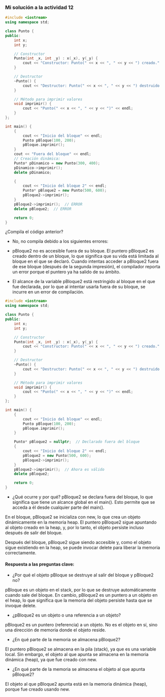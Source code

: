 ### Mi solución a la actividad 12

``` c++
#include <iostream>
using namespace std;

class Punto {
public:
    int x;
    int y;

    // Constructor
    Punto(int _x, int _y) : x(_x), y(_y) {
        cout << "Constructor: Punto(" << x << ", " << y << ") creado." << endl;
    }

    // Destructor
    ~Punto() {
        cout << "Destructor: Punto(" << x << ", " << y << ") destruido." << endl;
    }

    // Método para imprimir valores
    void imprimir() {
        cout << "Punto(" << x << ", " << y << ")" << endl;
    }
};

int main() {
    {
        cout << "Inicio del bloque" << endl;
        Punto pBloque(100, 200);
        pBloque.imprimir();
    }
    cout << "Fuera del bloque" << endl;
    // Creación dinámica:
    Punto* pDinamico = new Punto(300, 400);
    pDinamico->imprimir();
    delete pDinamico;

    {
        cout << "Inicio del bloque 2" << endl;
        Punto* pBloque2 = new Punto(500, 600);
        pBloque2->imprimir();
    }
    pBloque2->imprimir();  // ERROR
    delete pBloque2;  // ERROR

    return 0;
}

```

¿Compila el código anterior?
- No, no compila debido a los siguientes errores:

- pBloque2 no es accesible fuera de su bloque. El puntero pBloque2 es creado dentro de un bloque, lo que significa que su vida está limitada al bloque en el que se declaró. Cuando intentas acceder a pBloque2 fuera de ese bloque (después de la segunda impresión), el compilador reporta un error porque el puntero ya ha salido de su ámbito.

- El alcance de la variable pBloque2 está restringido al bloque en el que fue declarada, por lo que al intentar usarla fuera de su bloque, se incurre en un error de compilación.

``` c++
#include <iostream>
using namespace std;

class Punto {
public:
    int x;
    int y;

    // Constructor
    Punto(int _x, int _y) : x(_x), y(_y) {
        cout << "Constructor: Punto(" << x << ", " << y << ") creado." << endl;
    }

    // Destructor
    ~Punto() {
        cout << "Destructor: Punto(" << x << ", " << y << ") destruido." << endl;
    }

    // Método para imprimir valores
    void imprimir() {
        cout << "Punto(" << x << ", " << y << ")" << endl;
    }
};

int main() {
    {
        cout << "Inicio del bloque" << endl;
        Punto pBloque(100, 200);
        pBloque.imprimir();
    }

    Punto* pBloque2 = nullptr;  // Declarado fuera del bloque
    {
        cout << "Inicio del bloque 2" << endl;
        pBloque2 = new Punto(500, 600);
        pBloque2->imprimir();
    }
    pBloque2->imprimir();  // Ahora es válido
    delete pBloque2;

    return 0;
}

```

- ¿Qué ocurre y por qué?
pBloque2 se declara fuera del bloque, lo que significa que tiene un alcance global en el main(). Esto permite que se acceda a él desde cualquier parte del main().

En el bloque, pBloque2 se inicializa con new, lo que crea un objeto dinámicamente en la memoria heap. El puntero pBloque2 sigue apuntando al objeto creado en la heap, y, por lo tanto, el objeto persiste incluso después de salir del bloque.

Después del bloque, pBloque2 sigue siendo accesible y, como el objeto sigue existiendo en la heap, se puede invocar delete para liberar la memoria correctamente.

#### Respuesta a las preguntas clave:
- ¿Por qué el objeto pBloque se destruye al salir del bloque y pBloque2 no?

pBloque es un objeto en el stack, por lo que se destruye automáticamente cuando sale del bloque. En cambio, pBloque2 es un puntero a un objeto en el heap, lo que significa que la memoria del objeto persiste hasta que se invoque delete.

- ¿pBloque2 es un objeto o una referencia a un objeto?

pBloque2 es un puntero (referencia) a un objeto. No es el objeto en sí, sino una dirección de memoria donde el objeto reside.

- ¿En qué parte de la memoria se almacena pBloque2?

El puntero pBloque2 se almacena en la pila (stack), ya que es una variable local. Sin embargo, el objeto al que apunta se almacena en la memoria dinámica (heap), ya que fue creado con new.

- ¿En qué parte de la memoria se almacena el objeto al que apunta pBloque2?

El objeto al que pBloque2 apunta está en la memoria dinámica (heap), porque fue creado usando new.
